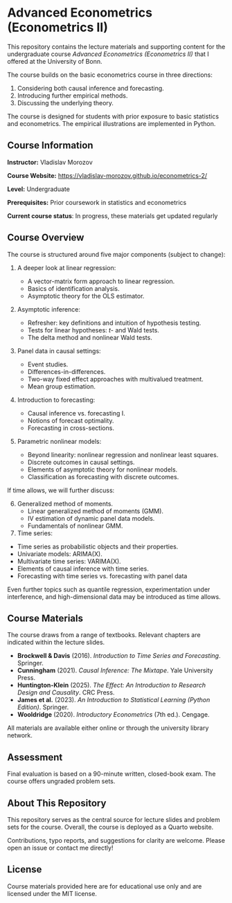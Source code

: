 # Advanced Econometrics (Econometrics II)

This repository contains the lecture materials and supporting content for the undergraduate course *Advanced Econometrics (Econometrics II)* that I offered at the University of Bonn.

The course builds on the basic econometrics course in three directions:

1. Considering both causal inference and forecasting.
2. Introducing further empirical methods.
3. Discussing the underlying theory.

The course is designed for students with prior exposure to basic statistics and econometrics. The empirical illustrations are implemented in Python.

## Course Information

**Instructor:** Vladislav Morozov 

**Course Website:** <https://vladislav-morozov.github.io/econometrics-2/>

**Level:** Undergraduate

**Prerequisites:** Prior coursework in statistics and econometrics

**Current course status**: In progress, these materials get updated regularly

## Course Overview

The course is structured around five major components (subject to change):

1. A deeper look at linear regression:
   - A vector-matrix form approach to linear regression.
   - Basics of identification analysis. 
   - Asymptotic theory for the OLS estimator.
2. Asymptotic inference:
   - Refresher: key definitions and intuition of hypothesis testing.
   - Tests for linear hypotheses: $t$- and Wald tests.
   - The delta method and nonlinear Wald tests.

3. Panel data in causal settings:
   - Event studies.
   - Differences-in-differences.
   - Two-way fixed effect approaches with multivalued treatment.
   - Mean group estimation.
4. Introduction to forecasting:
   - Causal inference vs. forecasting I.
   - Notions of forecast optimality.
   - Forecasting in cross-sections.
5. Parametric nonlinear models:
   - Beyond linearity: nonlinear regression and nonlinear least squares.
   - Discrete outcomes in causal settings. 
   - Elements of asymptotic theory for nonlinear models.
   - Classification as forecasting with discrete outcomes.

If time allows, we will further discuss:

6. Generalized method of moments.
   - Linear generalized method of moments (GMM).
   - IV estimation of dynamic panel data models.
   - Fundamentals of nonlinear GMM.
7.  Time series:
   - Time series as probabilistic objects and their properties.
   - Univariate models: ARIMA(X).
   - Multivariate time series: VARIMA(X).
   - Elements of causal inference with time series. 
   - Forecasting with time series vs. forecasting with panel data

Even further topics such as quantile regression, experimentation under interference, and high-dimensional data may be introduced as time allows.

## Course Materials

The course draws from a range of textbooks. Relevant chapters are indicated within the lecture slides.

* **Brockwell & Davis** (2016). *Introduction to Time Series and Forecasting*. Springer.
* **Cunningham** (2021). *Causal Inference: The Mixtape*. Yale University Press.
* **Huntington-Klein** (2025). *The Effect: An Introduction to Research Design and Causality*. CRC Press.
* **James et al.** (2023). *An Introduction to Statistical Learning (Python Edition)*. Springer.
* **Wooldridge** (2020). *Introductory Econometrics* (7th ed.). Cengage.

All materials are available either online or through the university library network.

## Assessment

Final evaluation is based on a 90-minute written, closed-book exam. The course offers ungraded problem sets.

## About This Repository

This repository serves as the central source for lecture slides and problem sets for the course. Overall, the course is deployed as a Quarto website. 

Contributions, typo reports, and suggestions for clarity are welcome. Please open an issue or contact me directly!

## License

Course materials provided here are for educational use only and are licensed under the MIT license. 
